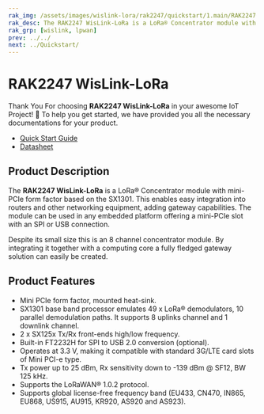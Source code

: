 ```yaml
---
rak_img: /assets/images/wislink-lora/rak2247/quickstart/1.main/RAK2247.svg
rak_desc: The RAK2247 WisLink-LoRa is a LoRa® Concentrator module with mini-PCIe form factor based on the SX1301. This enables easy integration into routers and other networking equipment, adding gateway capabilities. 
rak_grp: [wislink, lpwan]
prev: ../../
next: ../Quickstart/
---
```


# RAK2247 WisLink-LoRa
Thank You For choosing **RAK2247 WisLink-LoRa** in your awesome IoT Project! 🎉 To help you get started, we have provided you all the necessary documentations for your product.

* [Quick Start Guide](../Quickstart/)
* [Datasheet](../Datasheet/)
<!-- <rk-img
  src="/assets/images/wislink-lora/rak2247/datasheet/rak2247-overview.png"
  width="50%"
  caption="RAK2247 WisLink-LoRa"
/> -->

## Product Description

The **RAK2247 WisLink-LoRa** is a LoRa® Concentrator module with mini-PCIe form factor based on the SX1301. This enables easy integration into routers and other networking equipment, adding gateway capabilities. The module can be used in any embedded platform offering a mini-PCIe slot with an SPI or USB connection.

Despite its small size this is an 8 channel concentrator module. By integrating it together with a computing core a fully fledged gateway solution can easily be created.

<!-- <rk-btn
  src="../Quickstart/"
  label="Get Started with RAK2247 WisLink-LoRa"
/> -->

## Product Features

- Mini PCIe form factor, mounted heat-sink.
- SX1301 base band processor emulates 49 x LoRa® demodulators, 10 parallel demodulation paths. It supports 8 uplinks channel and 1 downlink channel.
- 2 x SX125x Tx/Rx front-ends high/low frequency.
- Built-in FT2232H for SPI to USB 2.0 conversion (optional).
- Operates at 3.3 V, making it compatible with standard 3G/LTE card slots of Mini PCI-e type.
- Tx power up to 25 dBm, Rx sensitivity down to -139 dBm @ SF12, BW 125 kHz.
- Supports the LoRaWAN® 1.0.2 protocol.
- Supports global license-free frequency band (EU433, CN470, IN865, EU868, US915, AU915, KR920, AS920 and AS923).
